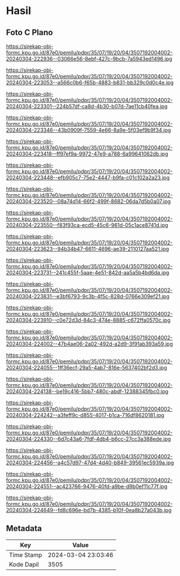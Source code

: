 # Hasil

## Foto C Plano

https://sirekap-obj-formc.kpu.go.id/87e0/pemilu/pdpr/35/07/19/20/04/3507192004002-20240304-222936--03066e56-8ebf-427c-9bcb-7a5943ed1496.jpg

https://sirekap-obj-formc.kpu.go.id/87e0/pemilu/pdpr/35/07/19/20/04/3507192004002-20240304-223053--a566c0b6-f65b-4883-b831-bb329c0d0c4e.jpg

https://sirekap-obj-formc.kpu.go.id/87e0/pemilu/pdpr/35/07/19/20/04/3507192004002-20240304-223301--224b57df-ca8d-4b30-b07d-7ae11cb40fea.jpg

https://sirekap-obj-formc.kpu.go.id/87e0/pemilu/pdpr/35/07/19/20/04/3507192004002-20240304-223346--43b0909f-7559-4e66-8a9e-5f03ef9b9f34.jpg

https://sirekap-obj-formc.kpu.go.id/87e0/pemilu/pdpr/35/07/19/20/04/3507192004002-20240304-223418--ff97ef9a-9972-47e9-a788-6a99641062db.jpg

https://sirekap-obj-formc.kpu.go.id/87e0/pemilu/pdpr/35/07/19/20/04/3507192004002-20240304-223448--efb905c7-75e2-4447-b9fa-c01c102a2a23.jpg

https://sirekap-obj-formc.kpu.go.id/87e0/pemilu/pdpr/35/07/19/20/04/3507192004002-20240304-223520--08a74d14-66f2-499f-8682-06da7d5b0a07.jpg

https://sirekap-obj-formc.kpu.go.id/87e0/pemilu/pdpr/35/07/19/20/04/3507192004002-20240304-223550--f83f93ca-ecd5-45c6-961d-05c1ace8741d.jpg

https://sirekap-obj-formc.kpu.go.id/87e0/pemilu/pdpr/35/07/19/20/04/3507192004002-20240304-223623--94b34b47-6611-4696-ae39-2110127aa521.jpg

https://sirekap-obj-formc.kpu.go.id/87e0/pemilu/pdpr/35/07/19/20/04/3507192004002-20240304-223731--241c455f-5aae-4e51-842d-aa5a5b4bd6da.jpg

https://sirekap-obj-formc.kpu.go.id/87e0/pemilu/pdpr/35/07/19/20/04/3507192004002-20240304-223831--e3bf6793-9c3b-4f5c-828d-0766e309ef21.jpg

https://sirekap-obj-formc.kpu.go.id/87e0/pemilu/pdpr/35/07/19/20/04/3507192004002-20240304-223910--c0e72d3d-84c3-474e-8885-c672ffa0570c.jpg

https://sirekap-obj-formc.kpu.go.id/87e0/pemilu/pdpr/35/07/19/20/04/3507192004002-20240304-224002--47b4ae06-2a02-492d-a2d9-3f91ab393a59.jpg

https://sirekap-obj-formc.kpu.go.id/87e0/pemilu/pdpr/35/07/19/20/04/3507192004002-20240304-224055--1ff36ecf-29a5-4ab7-816e-5637402bf2d3.jpg

https://sirekap-obj-formc.kpu.go.id/87e0/pemilu/pdpr/35/07/19/20/04/3507192004002-20240304-224138--be19c416-5bb7-480c-abdf-12388345fbc0.jpg

https://sirekap-obj-formc.kpu.go.id/87e0/pemilu/pdpr/35/07/19/20/04/3507192004002-20240304-224242--a3feff9c-d855-4017-b1ca-716df8620181.jpg

https://sirekap-obj-formc.kpu.go.id/87e0/pemilu/pdpr/35/07/19/20/04/3507192004002-20240304-224330--6d7c43a6-7fdf-4db4-b6cc-27cc3a388ede.jpg

https://sirekap-obj-formc.kpu.go.id/87e0/pemilu/pdpr/35/07/19/20/04/3507192004002-20240304-224456--a4c57d97-47d4-4d40-b849-39561ec5939a.jpg

https://sirekap-obj-formc.kpu.go.id/87e0/pemilu/pdpr/35/07/19/20/04/3507192004002-20240304-224551--ac423766-9476-40fd-a9be-d9b0ef11c77f.jpg

https://sirekap-obj-formc.kpu.go.id/87e0/pemilu/pdpr/35/07/19/20/04/3507192004002-20240304-224649--fd8c696e-bd7b-4385-b10f-0ea8b27a043b.jpg


## Metadata

| Key        | Value               |
| ---------- | ------------------- |
| Time Stamp | 2024-03-04 23:03:46 |
| Kode Dapil | 3505                |



